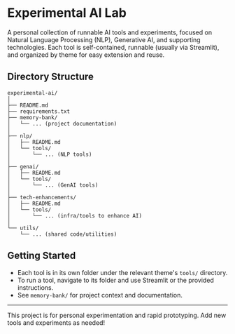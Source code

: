 # Experimental AI Lab

A personal collection of runnable AI tools and experiments, focused on Natural Language Processing (NLP), Generative AI, and supporting technologies. Each tool is self-contained, runnable (usually via Streamlit), and organized by theme for easy extension and reuse.

## Directory Structure

```
experimental-ai/
│
├── README.md
├── requirements.txt
├── memory-bank/
│   └── ... (project documentation)
│
├── nlp/
│   ├── README.md
│   └── tools/
│       └── ... (NLP tools)
│
├── genai/
│   ├── README.md
│   └── tools/
│       └── ... (GenAI tools)
│
├── tech-enhancements/
│   ├── README.md
│   └── tools/
│       └── ... (infra/tools to enhance AI)
│
└── utils/
    └── ... (shared code/utilities)
```

## Getting Started

- Each tool is in its own folder under the relevant theme's `tools/` directory.
- To run a tool, navigate to its folder and use Streamlit or the provided instructions.
- See `memory-bank/` for project context and documentation.

---

This project is for personal experimentation and rapid prototyping. Add new tools and experiments as needed! 
